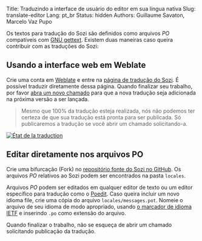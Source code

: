 Title: Traduzindo a interface de usuário do editor em sua língua nativa
Slug: translate-editor
Lang: pt_br
Status: hidden
Authors: Guillaume Savaton, Marcelo Vaz Pupo

Os textos para tradução do Sozi são definidos como arquivos *PO* compatíveis com
[GNU gettext](https://www.gnu.org/software/gettext/).
Existem duas maneiras caso queira contribuir com as traduções do Sozi:

Usando a interface web em Weblate
----------------------------------------

Crie uma conta em [Weblate](https://hosted.weblate.org)
e entre na [página de tradução do Sozi](https://hosted.weblate.org/projects/sozi/translations/).
É possível traduzir diretamente dessa página.
Quando finalizar seu trabalho, por favor [abra um novo chamado](https://github.com/sozi-projects/Sozi/issues)
para que a nova tradução seja adicionada na próxima versão a ser lançada.

> Mesmo que 100% da tradução esteja realizada, nós não podemos
> ter certeza de que sua tradução está pronta para ser publicada.
> Só publicaremos a tradução se você abrir um chamado solicitando-a.

<a href="https://hosted.weblate.org/engage/sozi/?utm_source=widget">
<img src="https://hosted.weblate.org/widgets/sozi/-/translations/multi-auto.svg" alt="État de la traduction" />
</a>

Editar diretamente nos arquivos PO
-----------------------------

Crie uma bifurcação (Fork) no [repositório fonte do Sozi no GitHub](https://github.com/sozi-projects/Sozi).
Os arquivos *PO* relativos ao Sozi podem ser encontrados na pasta `locales`.

Arquivos *PO* podem ser editados em qualquer editor de texto ou um editor específico para tradução como
o [Poedit](http://poedit.net/).
Caso queira incluir um novo idioma file, crie uma cópia do arquivo `locales/messages.pot`.
Nomeie o arquivo de seu idioma de modo apropriado, usando [o marcador de idioma IETF](http://www.langtag.net/)
e inserindo `.po` como extensão do arquivo.

Quando finalizar o trabalho, não se esqueça de abrir um chamado solicitando publicação da tradução.
